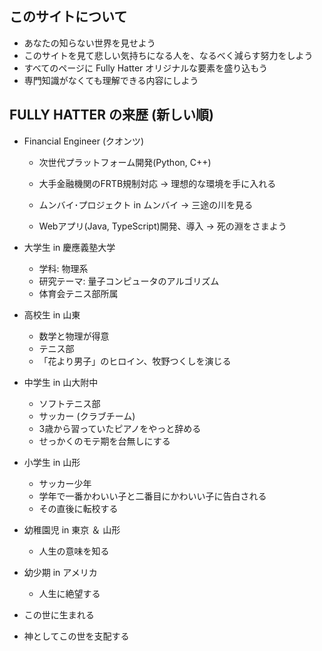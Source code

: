 
## このサイトについて
- あなたの知らない世界を見せよう
- このサイトを見て悲しい気持ちになる人を、なるべく減らす努力をしよう
- すべてのページに Fully Hatter オリジナルな要素を盛り込もう
- 専門知識がなくても理解できる内容にしよう


## FULLY HATTER の来歴 (新しい順)
- Financial Engineer (クオンツ)
    - 次世代プラットフォーム開発(Python, C++)
    - 大手金融機関のFRTB規制対応
    → 理想的な環境を手に入れる

    - ムンバイ･プロジェクト in ムンバイ
    → 三途の川を見る

    - Webアプリ(Java, TypeScript)開発、導入
    → 死の淵をさまよう

- 大学生 in 慶應義塾大学
    - 学科: 物理系
    - 研究テーマ: 量子コンピュータのアルゴリズム
    - 体育会テニス部所属

- 高校生 in 山東
    - 数学と物理が得意
    - テニス部
    - 「花より男子」のヒロイン、牧野つくしを演じる

- 中学生 in 山大附中
    - ソフトテニス部
    - サッカー (クラブチーム)
    - 3歳から習っていたピアノをやっと辞める
    - せっかくのモテ期を台無しにする

- 小学生 in 山形
    - サッカー少年
    - 学年で一番かわいい子と二番目にかわいい子に告白される
    - その直後に転校する

- 幼稚園児 in 東京 ＆ 山形
    - 人生の意味を知る

- 幼少期 in アメリカ
    - 人生に絶望する

- この世に生まれる

- 神としてこの世を支配する
